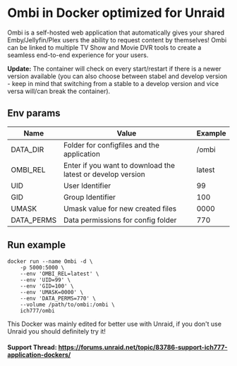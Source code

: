 # Ombi in Docker optimized for Unraid
Ombi is a self-hosted web application that automatically gives your shared Emby/Jellyfin/Plex users the ability to request content by themselves! Ombi can be linked to multiple TV Show and Movie DVR tools to create a seamless end-to-end experience for your users. 

**Update:** The container will check on every start/restart if there is a newer version available (you can also choose between stabel and develop version - keep in mind that switching from a stable to a develop version and vice versa will/can break the container).


## Env params
| Name | Value | Example |
| --- | --- | --- |
| DATA_DIR | Folder for configfiles and the application | /ombi |
| OMBI_REL | Enter if you want to download the latest or develop version | latest |
| UID | User Identifier | 99 |
| GID | Group Identifier | 100 |
| UMASK | Umask value for new created files | 0000 |
| DATA_PERMS | Data permissions for config folder | 770 |

## Run example
```
docker run --name Ombi -d \
	-p 5000:5000 \
	--env 'OMBI_REL=latest' \
	--env 'UID=99' \
	--env 'GID=100' \
	--env 'UMASK=0000' \
	--env 'DATA_PERMS=770' \
	--volume /path/to/ombi:/ombi \
	ich777/ombi
```

This Docker was mainly edited for better use with Unraid, if you don't use Unraid you should definitely try it!

#### Support Thread: https://forums.unraid.net/topic/83786-support-ich777-application-dockers/